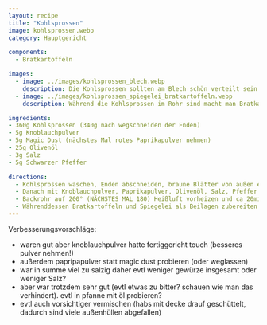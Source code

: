 ```yaml
---
layout: recipe
title: "Kohlsprossen"
image: kohlsprossen.webp
category: Hauptgericht

components:
  - Bratkartoffeln

images:
  - image: ../images/kohlsprossen_blech.webp
    description: Die Kohlsprossen sollten am Blech schön verteilt sein und nicht übereinander liegen
  - image: ../images/kohlsprossen_spiegelei_bratkartoffeln.webp
    description: Während die Kohlsprossen im Rohr sind macht man Bratkartoffeln und Spiegeleier

ingredients:
- 360g Kohlsprossen (340g nach wegschneiden der Enden)
- 5g Knoblauchpulver
- 5g Magic Dust (nächstes Mal rotes Paprikapulver nehmen)
- 25g Olivenöl
- 3g Salz
- 5g Schwarzer Pfeffer

directions:
  - Kohlsprossen waschen, Enden abschneiden, braune Blätter von außen entfernen
  - Danach mit Knoblauchpulver, Paprikapulver, Olivenöl, Salz, Pfeffer in Schüssel vermischen. Deckel drauf und Schütteln funktioniert gut aber es fallen viele Außenblätter ab, daher eher vorsichtig mit Händen vermischen.
  - Backrohr auf 200° (NÄCHSTES MAL 180) Heißluft vorheizen und ca 20min ins Rohr geben (Versuch 1 mit 200°C war nach 17min zu dunkel, besser 180 und ca 17-20min?)
  - Währenddessen Bratkartoffeln und Spiegelei als Beilagen zubereiten
---
```


Verbesserungsvorschläge:
- waren gut aber knoblauchpulver hatte fertiggericht touch (besseres pulver nehmen!)
- außerdem papripapulver statt magic dust probieren (oder weglassen)
- war in summe viel zu salzig daher evtl weniger gewürze insgesamt oder weniger Salz?
- aber war trotzdem sehr gut (evtl etwas zu bitter? schauen wie man das verhindert). evtl in pfanne mit öl probieren?
- evtl auch vorsichtiger vermischen (habs mit decke drauf geschüttelt, dadurch sind viele außenhüllen abgefallen)

